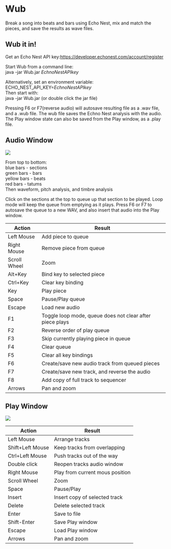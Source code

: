 Wub
==============
Break a song into beats and bars using Echo Nest, mix and match the pieces, and save the results as wave files.



Wub it in!
----
Get an Echo Nest API key:https://developer.echonest.com/account/register

Start Wub from a command line:<br>
java -jar Wub.jar *EchnoNestAPIkey*

Alternatively, set an environment variable: ECHO_NEST_API_KEY=*EchnoNestAPIkey*<br>
Then start with:<br>
java -jar Wub.jar (or double click the jar file)

Pressing F6 or F7(reverse audio) will autosave resulting file as a .wav file, and a .wub file. The wub file saves the Echno Nest analysis with the audio. The Play window state can also be saved from the Play window, as a .play file.

Audio Window
----
![](https://cloud.githubusercontent.com/assets/385280/5041990/d08c4182-6b92-11e4-975e-d96523ddd970.png)

From top to bottom:<br>
blue bars   - sections<br>
green bars  - bars<br>
yellow bars - beats<br>
red bars    - tatums<br>
Then waveform, pitch analysis, and timbre analysis<br>

Click on the sections at the top to queue up that section to be played. Loop mode will keep the queue from emptying as it plays. Press F6 or F7 to autosave the queue to a new WAV, and also insert that audio into the Play window.

Action			|Result
----------------|-----------------------------------------
Left Mouse		|Add piece to queue
Right Mouse		|Remove piece from queue
Scroll Wheel	|Zoom
Alt+Key			|Bind key to selected piece
Ctrl+Key		|Clear key binding
Key				|Play piece
Space			|Pause/Play queue
Escape 			|Load new audio
F1				|Toggle loop mode, queue does not clear after piece plays
F2         		|Reverse order of play queue
F3				|Skip currently playing piece in queue
F4				|Clear queue
F5              |Clear all key bindings
F6              |Create/save new audio track from queued pieces
F7				|Create/save new track, and reverse the audio
F8				|Add copy of full track to sequencer
Arrows			|Pan and zoom

Play Window
----
![](https://cloud.githubusercontent.com/assets/385280/5042056/4338c13c-6b94-11e4-866d-cba77885aef5.png)

Action			|Result
----------------|-----------------------------------------
Left Mouse 		|Arrange tracks
Shift+Left Mouse|Keep tracks from overlapping
Ctrl+Left Mouse |Push tracks out of the way
Double click	|Reopen tracks audio window
Right Mouse		|Play from current mous position
Scroll Wheel	|Zoom
Space			|Pause/Play
Insert			|Insert copy of selected track
Delete			|Delete selected track
Enter			|Save to file
Shift-Enter		|Save Play window
Escape			|Load Play window
Arrows			|Pan and zoom